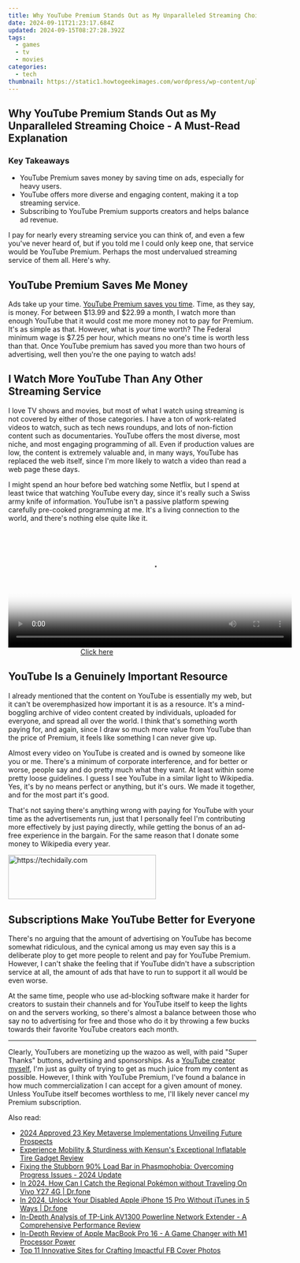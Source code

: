 ```yaml
---
title: Why YouTube Premium Stands Out as My Unparalleled Streaming Choice - A Must-Read Explanation
date: 2024-09-11T21:23:17.684Z
updated: 2024-09-15T08:27:28.392Z
tags:
  - games
  - tv
  - movies
categories:
  - tech
thumbnail: https://static1.howtogeekimages.com/wordpress/wp-content/uploads/2024/05/a-hand-holding-a-phone-with-youtube-premium-logo-on-the-screen.jpg
---
```


## Why YouTube Premium Stands Out as My Unparalleled Streaming Choice - A Must-Read Explanation

### Key Takeaways

* YouTube Premium saves money by saving time on ads, especially for heavy users.
* YouTube offers more diverse and engaging content, making it a top streaming service.
* Subscribing to YouTube Premium supports creators and helps balance ad revenue.

 I pay for nearly every streaming service you can think of, and even a few you've never heard of, but if you told me I could only keep one, that service would be YouTube Premium. Perhaps the most undervalued streaming service of them all. Here's why.

##  YouTube Premium Saves Me Money

 Ads take up your time. [YouTube Premium saves you time](https://vimeo-videos.techidaily.com/updated-creating-viral-hashtag-campaigns-on-twitter/). Time, as they say, is money. For between $13.99 and $22.99 a month, I watch more than enough YouTube that it would cost me more money not to pay for Premium. It's as simple as that. However, what is _your_ time worth? The Federal minimum wage is $7.25 per hour, which means no one's time is worth less than that. Once YouTube premium has saved you more than two hours of advertising, well then you're the one paying to watch ads!

##  I Watch More YouTube Than Any Other Streaming Service

 I love TV shows and movies, but most of what I watch using streaming is not covered by either of those categories. I have a ton of work-related videos to watch, such as tech news roundups, and lots of non-fiction content such as documentaries. YouTube offers the most diverse, most niche, and most engaging programming of all. Even if production values are low, the content is extremely valuable and, in many ways, YouTube has replaced the web itself, since I'm more likely to watch a video than read a web page these days.

 I might spend an hour before bed watching some Netflix, but I spend at least twice that watching YouTube every day, since it's really such a Swiss army knife of information. YouTube isn't a passive platform spewing carefully pre-cooked programming at me. It's a living connection to the world, and there's nothing else quite like it.

<!-- affiliate ads begin -->
<span id="1993650">
					<video width="576" height="240" style="cursor:pointer"
           poster="//a.impactradius-go.com/display-clicktoplayimage/1993650.png"
           onclick="if(!this.playClicked){this.play();this.setAttribute('controls',true);this.playClicked=true;}">
	   <source src="//a.impactradius-go.com/display-ad/22993-1993650">
	   <img src="//a.impactradius-go.com/display-clicktoplayimage/1993650.png" style="border: none; height: 100%; width: 100%; object-fit: contain">
	</video>
	<div style="width:360px;text-align:center"><a href="javascript:window.open(decodeURIComponent('https%3A%2F%2Fhomestyler.sjv.io%2Fc%2F5597632%2F1993650%2F22993'), '_blank');void(0);">Click here</a></div>
</span>
<img height="0" width="0" src="https://imp.pxf.io/i/5597632/1993650/22993" style="position:absolute;visibility:hidden;" border="0" />
<!-- affiliate ads end -->

##  YouTube Is a Genuinely Important Resource

 I already mentioned that the content on YouTube is essentially my web, but it can't be overemphasized how important it is as a resource. It's a mind-boggling archive of video content created by individuals, uploaded for everyone, and spread all over the world. I think that's something worth paying for, and again, since I draw so much more value from YouTube than the price of Premium, it feels like something I can never give up.

 Almost every video on YouTube is created and is owned by someone like you or me. There's a minimum of corporate interference, and for better or worse, people say and do pretty much what they want. At least within some pretty loose guidelines. I guess I see YouTube in a similar light to Wikipedia. Yes, it's by no means perfect or anything, but it's ours. We made it together, and for the most part it's good.

 That's not saying there's anything wrong with paying for YouTube with your time as the advertisements run, just that I personally feel I'm contributing more effectively by just paying directly, while getting the bonus of an ad-free experience in the bargain. For the same reason that I donate some money to Wikipedia every year.

<!-- affiliate ads begin -->
<a href="https://aligracehair.sjv.io/c/5597632/2135413/19272" target="_top" id="2135413">
  <img src="//a.impactradius-go.com/display-ad/19272-2135413" border="0" alt="https://techidaily.com" width="300" height="90"/>
</a>
<img height="0" width="0" src="https://aligracehair.sjv.io/i/5597632/2135413/19272" style="position:absolute;visibility:hidden;" border="0" />
<!-- affiliate ads end -->

##  Subscriptions Make YouTube Better for Everyone

 There's no arguing that the amount of advertising on YouTube has become somewhat ridiculous, and the cynical among us may even say this is a deliberate ploy to get more people to relent and pay for YouTube Premium. However, I can't shake the feeling that if YouTube didn't have a subscription service at all, the amount of ads that have to run to support it all would be even worse.

 At the same time, people who use ad-blocking software make it harder for creators to sustain their channels and for YouTube itself to keep the lights on and the servers working, so there's almost a balance between those who say no to advertising for free and those who do it by throwing a few bucks towards their favorite YouTube creators each month.

---

 Clearly, YouTubers are monetizing up the wazoo as well, with paid "Super Thanks" buttons, advertising and sponsorships. As a [YouTube creator myself](https://www.youtube.com/c/Online-Tech-Tips/videos), I'm just as guilty of trying to get as much juice from my content as possible. However, I think with YouTube Premium, I've found a balance in how much commercialization I can accept for a given amount of money. Unless YouTube itself becomes worthless to me, I'll likely never cancel my Premium subscription.

<ins class="adsbygoogle"
     style="display:block"
     data-ad-format="autorelaxed"
     data-ad-client="ca-pub-7571918770474297"
     data-ad-slot="1223367746"></ins>

<ins class="adsbygoogle"
     style="display:block"
     data-ad-client="ca-pub-7571918770474297"
     data-ad-slot="8358498916"
     data-ad-format="auto"
     data-full-width-responsive="true"></ins>

<span class="atpl-alsoreadstyle">Also read:</span>
<div><ul>
<li><a href="https://article-knowledge.techidaily.com/2024-approved-23-key-metaverse-implementations-unveiling-future-prospects/"><u>2024 Approved 23 Key Metaverse Implementations Unveiling Future Prospects</u></a></li>
<li><a href="https://buynow-marvelous.techidaily.com/experience-mobility-and-sturdiness-with-kensuns-exceptional-inflatable-tire-gadget-review/"><u>Experience Mobility & Sturdiness with Kensun's Exceptional Inflatable Tire Gadget Review</u></a></li>
<li><a href="https://program-issues.techidaily.com/fixing-the-stubborn-90-load-bar-in-phasmophobia-overcoming-progress-issues-2024-update/"><u>Fixing the Stubborn 90% Load Bar in Phasmophobia: Overcoming Progress Issues - 2024 Update</u></a></li>
<li><a href="https://change-location.techidaily.com/in-2024-how-can-i-catch-the-regional-pokemon-without-traveling-on-vivo-y27-4g-drfone-by-drfone-virtual-android/"><u>In 2024, How Can I Catch the Regional Pokémon without Traveling On Vivo Y27 4G | Dr.fone</u></a></li>
<li><a href="https://iphone-unlock.techidaily.com/in-2024-unlock-your-disabled-apple-iphone-15-pro-without-itunes-in-5-ways-drfone-by-drfone-ios/"><u>In 2024, Unlock Your Disabled Apple iPhone 15 Pro Without iTunes in 5 Ways | Dr.fone</u></a></li>
<li><a href="https://buynow-marvelous.techidaily.com/in-depth-analysis-of-tp-link-av1300-powerline-network-extender-a-comprehensive-performance-review/"><u>In-Depth Analysis of TP-Link AV1300 Powerline Network Extender - A Comprehensive Performance Review</u></a></li>
<li><a href="https://buynow-marvelous.techidaily.com/in-depth-review-of-apple-macbook-pro-16-a-game-changer-with-m1-processor-power/"><u>In-Depth Review of Apple MacBook Pro 16 - A Game Changer with M1 Processor Power</u></a></li>
<li><a href="https://facebook-videos.techidaily.com/top-11-innovative-sites-for-crafting-impactful-fb-cover-photos/"><u>Top 11 Innovative Sites for Crafting Impactful FB Cover Photos</u></a></li>
</ul></div>


